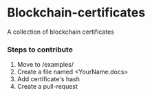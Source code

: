 # Blockchain-certificates
A collection of blockchain certificates

### Steps to contribute
1. Move to /examples/
2. Create a file named <YourName.docs>
3. Add certificate's hash
4. Create a pull-request
